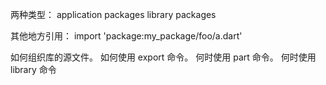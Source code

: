 两种类型：
application packages
library packages

其他地方引用：
import 'package:my_package/foo/a.dart'


如何组织库的源文件。
如何使用 export 命令。
何时使用 part 命令。
何时使用 library 命令
